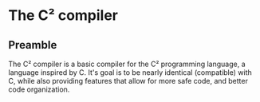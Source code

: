 # The C² compiler
## Preamble
The C² compiler is a basic compiler for the C² programming language, a language inspired by C. It's goal is to be nearly identical (compatible) with C, while also providing features that allow for more safe code, and better code organization.